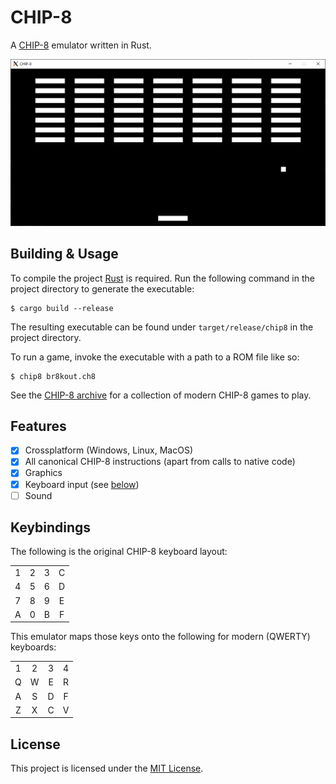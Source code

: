 # CHIP-8

A [CHIP-8](https://www.rust-lang.org/) emulator written in Rust.

![Screenshot of the emulator playing a pong clone](./screenshot.png)

## Building & Usage

To compile the project [Rust](https://www.rust-lang.org/) is required.
Run the following command in the project directory to generate the executable:
```
$ cargo build --release
```

The resulting executable can be found under `target/release/chip8` in the project
directory.

To run a game, invoke the executable with a path to a ROM file like so:
```
$ chip8 br8kout.ch8
```

See the [CHIP-8 archive](https://johnearnest.github.io/chip8Archive/) for a 
collection of modern CHIP-8 games to play.

## Features

- [x] Crossplatform (Windows, Linux, MacOS)
- [x] All canonical CHIP-8 instructions (apart from calls to native code)
- [x] Graphics
- [x] Keyboard input (see [below](##Keybindings))
- [ ] Sound

## Keybindings

The following is the original CHIP-8 keyboard layout:

|   |   |   |   |
|:-:|:-:|:-:|:-:|
| 1 | 2 | 3 | C |
| 4 | 5 | 6 | D |
| 7 | 8 | 9 | E |
| A | 0 | B | F |

This emulator maps those keys onto the following for modern (QWERTY) keyboards:

|   |   |   |   |
|:-:|:-:|:-:|:-:|
| 1 | 2 | 3 | 4 |
| Q | W | E | R |
| A | S | D | F |
| Z | X | C | V |

## License

This project is licensed under the [MIT License](./LICENSE).
